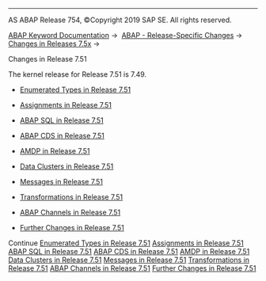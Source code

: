   

* * *

AS ABAP Release 754, ©Copyright 2019 SAP SE. All rights reserved.

[ABAP Keyword Documentation](https://help.sap.com/doc/abapdocu_754_index_htm/7.54/en-US/abenabap.htm) →  [ABAP - Release-Specific Changes](https://help.sap.com/doc/abapdocu_754_index_htm/7.54/en-US/abennews.htm) →  [Changes in Releases 7.5x](https://help.sap.com/doc/abapdocu_754_index_htm/7.54/en-US/abennews-75.htm) → 

Changes in Release 7.51

The kernel release for Release 7.51 is 7.49.

-   [Enumerated Types in Release 7.51](https://help.sap.com/doc/abapdocu_754_index_htm/7.54/en-US/abennews-751-types.htm)
    
-   [Assignments in Release 7.51](https://help.sap.com/doc/abapdocu_754_index_htm/7.54/en-US/abennews-751-assignments.htm)
    
-   [ABAP SQL in Release 7.51](https://help.sap.com/doc/abapdocu_754_index_htm/7.54/en-US/abennews-751-open_sql.htm)
    
-   [ABAP CDS in Release 7.51](https://help.sap.com/doc/abapdocu_754_index_htm/7.54/en-US/abennews-751-abap_cds.htm)
    
-   [AMDP in Release 7.51](https://help.sap.com/doc/abapdocu_754_index_htm/7.54/en-US/abennews-751-amdp.htm)
    
-   [Data Clusters in Release 7.51](https://help.sap.com/doc/abapdocu_754_index_htm/7.54/en-US/abennews-751-data_cluster.htm)
    
-   [Messages in Release 7.51](https://help.sap.com/doc/abapdocu_754_index_htm/7.54/en-US/abennews-751-messages.htm)
    
-   [Transformations in Release 7.51](https://help.sap.com/doc/abapdocu_754_index_htm/7.54/en-US/abennews-751-transformations.htm)
    
-   [ABAP Channels in Release 7.51](https://help.sap.com/doc/abapdocu_754_index_htm/7.54/en-US/abennews-751-channels.htm)
    
-   [Further Changes in Release 7.51](https://help.sap.com/doc/abapdocu_754_index_htm/7.54/en-US/abennews-751-others.htm)
    

Continue
[Enumerated Types in Release 7.51](https://help.sap.com/doc/abapdocu_754_index_htm/7.54/en-US/abennews-751-types.htm)
[Assignments in Release 7.51](https://help.sap.com/doc/abapdocu_754_index_htm/7.54/en-US/abennews-751-assignments.htm)
[ABAP SQL in Release 7.51](https://help.sap.com/doc/abapdocu_754_index_htm/7.54/en-US/abennews-751-open_sql.htm)
[ABAP CDS in Release 7.51](https://help.sap.com/doc/abapdocu_754_index_htm/7.54/en-US/abennews-751-abap_cds.htm)
[AMDP in Release 7.51](https://help.sap.com/doc/abapdocu_754_index_htm/7.54/en-US/abennews-751-amdp.htm)
[Data Clusters in Release 7.51](https://help.sap.com/doc/abapdocu_754_index_htm/7.54/en-US/abennews-751-data_cluster.htm)
[Messages in Release 7.51](https://help.sap.com/doc/abapdocu_754_index_htm/7.54/en-US/abennews-751-messages.htm)
[Transformations in Release 7.51](https://help.sap.com/doc/abapdocu_754_index_htm/7.54/en-US/abennews-751-transformations.htm)
[ABAP Channels in Release 7.51](https://help.sap.com/doc/abapdocu_754_index_htm/7.54/en-US/abennews-751-channels.htm)
[Further Changes in Release 7.51](https://help.sap.com/doc/abapdocu_754_index_htm/7.54/en-US/abennews-751-others.htm)